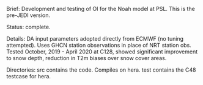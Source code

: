 Brief: Development and testing of OI for the Noah model at PSL. This is the pre-JEDI version.

Status: complete.

Details: DA input parameters adopted directly from ECMWF (no tuning attempted).
Uses GHCN station observations in place of NRT station obs.
Tested October, 2019 - April 2020 at C128, showed significant improvement to snow depth, reduction in T2m biases over snow cover areas.

Directories: 
src contains the code. Compiles on hera. 
test contains the C48 testcase for hera.
